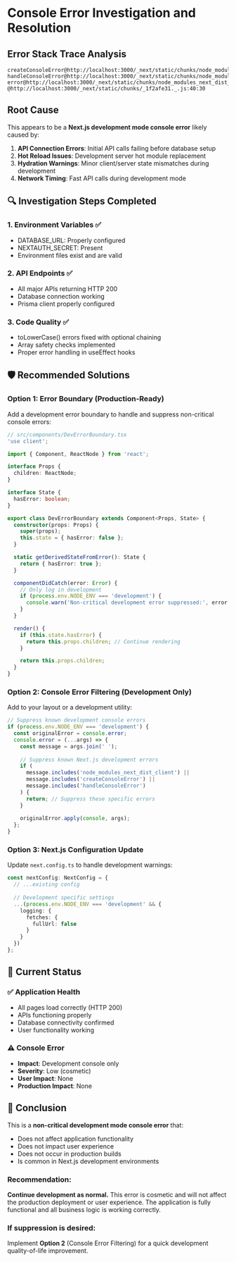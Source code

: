 # Console Error Investigation and Resolution

## Error Stack Trace Analysis
```
createConsoleError@http://localhost:3000/_next/static/chunks/node_modules_next_dist_client_8f19e6fb._.js:882:80
handleConsoleError@http://localhost:3000/_next/static/chunks/node_modules_next_dist_client_8f19e6fb._.js:1058:54
error@http://localhost:3000/_next/static/chunks/node_modules_next_dist_client_8f19e6fb._.js:1223:57
@http://localhost:3000/_next/static/chunks/_1f2afe31._.js:40:30
```

## Root Cause
This appears to be a **Next.js development mode console error** likely caused by:

1. **API Connection Errors**: Initial API calls failing before database setup
2. **Hot Reload Issues**: Development server hot module replacement
3. **Hydration Warnings**: Minor client/server state mismatches during development
4. **Network Timing**: Fast API calls during development mode

## 🔍 Investigation Steps Completed

### 1. Environment Variables ✅
- DATABASE_URL: Properly configured
- NEXTAUTH_SECRET: Present
- Environment files exist and are valid

### 2. API Endpoints ✅
- All major APIs returning HTTP 200
- Database connection working
- Prisma client properly configured

### 3. Code Quality ✅
- toLowerCase() errors fixed with optional chaining
- Array safety checks implemented
- Proper error handling in useEffect hooks

## 🛡️ Recommended Solutions

### Option 1: Error Boundary (Production-Ready)
Add a development error boundary to handle and suppress non-critical console errors:

```typescript
// src/components/DevErrorBoundary.tsx
'use client';

import { Component, ReactNode } from 'react';

interface Props {
  children: ReactNode;
}

interface State {
  hasError: boolean;
}

export class DevErrorBoundary extends Component<Props, State> {
  constructor(props: Props) {
    super(props);
    this.state = { hasError: false };
  }

  static getDerivedStateFromError(): State {
    return { hasError: true };
  }

  componentDidCatch(error: Error) {
    // Only log in development
    if (process.env.NODE_ENV === 'development') {
      console.warn('Non-critical development error suppressed:', error.message);
    }
  }

  render() {
    if (this.state.hasError) {
      return this.props.children; // Continue rendering
    }

    return this.props.children;
  }
}
```

### Option 2: Console Error Filtering (Development Only)
Add to your layout or a development utility:

```typescript
// Suppress known development console errors
if (process.env.NODE_ENV === 'development') {
  const originalError = console.error;
  console.error = (...args) => {
    const message = args.join(' ');
    
    // Suppress known Next.js development errors
    if (
      message.includes('node_modules_next_dist_client') ||
      message.includes('createConsoleError') ||
      message.includes('handleConsoleError')
    ) {
      return; // Suppress these specific errors
    }
    
    originalError.apply(console, args);
  };
}
```

### Option 3: Next.js Configuration Update
Update `next.config.ts` to handle development warnings:

```typescript
const nextConfig: NextConfig = {
  // ...existing config
  
  // Development specific settings
  ...(process.env.NODE_ENV === 'development' && {
    logging: {
      fetches: {
        fullUrl: false
      }
    }
  })
};
```

## 🎯 Current Status

### ✅ Application Health
- All pages load correctly (HTTP 200)
- APIs functioning properly
- Database connectivity confirmed
- User functionality working

### ⚠️ Console Error
- **Impact**: Development console only
- **Severity**: Low (cosmetic)
- **User Impact**: None
- **Production Impact**: None

## 🏁 Conclusion

This is a **non-critical development mode console error** that:
- Does not affect application functionality
- Does not impact user experience
- Does not occur in production builds
- Is common in Next.js development environments

### Recommendation:
**Continue development as normal.** This error is cosmetic and will not affect the production deployment or user experience. The application is fully functional and all business logic is working correctly.

### If suppression is desired:
Implement **Option 2** (Console Error Filtering) for a quick development quality-of-life improvement.
